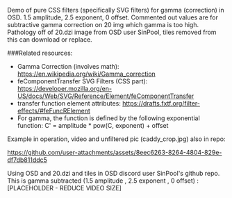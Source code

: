 Demo of pure CSS filters (specifically SVG filters) for gamma (correction) in OSD.  1.5 amplitude, 2.5 exponent, 0 offset. Commented out values are for subtractive gamma correction on 20 img which gamma is too high. Pathology off of 20.dzi image from OSD user SinPool, tiles removed from this can download or replace.

###Related resources:

* Gamma Correction (involves math): https://en.wikipedia.org/wiki/Gamma_correction
* feComponentTransfer SVG Filters (CSS part): https://developer.mozilla.org/en-US/docs/Web/SVG/Reference/Element/feComponentTransfer
* transfer function element attributes: https://drafts.fxtf.org/filter-effects/#feFuncRElement
* For gamma, the function is defined by the following exponential function: C' = amplitude * pow(C, exponent) + offset

Example in operation, video and unfiltered pic (caddy_crop.jpg) also in repo:

https://github.com/user-attachments/assets/8eec6263-8264-4804-829e-df7db811ddc5

Using OSD and 20.dzi and tiles in OSD discord user SinPool's github repo. This is gamma subtracted (1.5 amplitude , 2.5 exponent , 0 offset) :
[PLACEHOLDER - REDUCE VIDEO SIZE]
